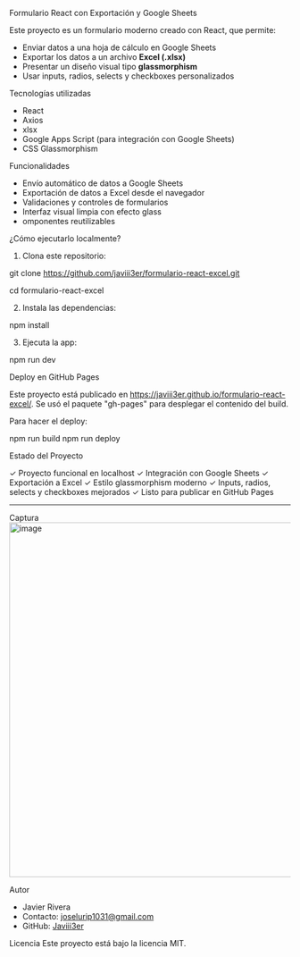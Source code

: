 Formulario React con Exportación y Google Sheets

Este proyecto es un formulario moderno creado con React, que permite:

- Enviar datos a una hoja de cálculo en Google Sheets  
- Exportar los datos a un archivo **Excel (.xlsx)**  
- Presentar un diseño visual tipo **glassmorphism**  
- Usar inputs, radios, selects y checkboxes personalizados  

Tecnologías utilizadas

- React
- Axios
- xlsx
- Google Apps Script (para integración con Google Sheets)
- CSS Glassmorphism

Funcionalidades

- Envío automático de datos a Google Sheets
- Exportación de datos a Excel desde el navegador
- Validaciones y controles de formularios
- Interfaz visual limpia con efecto glass
- omponentes reutilizables

¿Cómo ejecutarlo localmente?

1. Clona este repositorio:

git clone https://github.com/javiii3er/formulario-react-excel.git

cd formulario-react-excel


2. Instala las dependencias:

npm install


3. Ejecuta la app:

npm run dev


Deploy en GitHub Pages

Este proyecto está publicado en https://javiii3er.github.io/formulario-react-excel/.
Se usó el paquete "gh-pages" para desplegar el contenido del build.

Para hacer el deploy:

npm run build
npm run deploy


Estado del Proyecto

✓ Proyecto funcional en localhost
✓ Integración con Google Sheets
✓ Exportación a Excel
✓ Estilo glassmorphism moderno
✓ Inputs, radios, selects y checkboxes mejorados
✓ Listo para publicar en GitHub Pages

---

Captura
<img width="1330" height="635" alt="image" src="https://github.com/user-attachments/assets/79fff900-c2da-4431-8a00-69a4b3ef9739" />


Autor
- Javier Rivera
- Contacto: joselurip1031@gmail.com
- GitHub: [Javiii3er](https://github.com/javiii3er)

Licencia
Este proyecto está bajo la licencia MIT.

